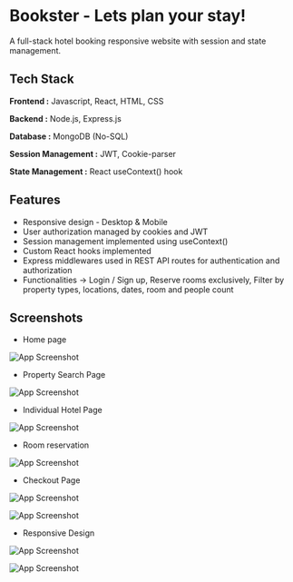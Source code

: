# Bookster - Lets plan your stay!

A full-stack hotel booking responsive website with session and state management.

## Tech Stack

**Frontend :** Javascript, React, HTML, CSS

**Backend :** Node.js, Express.js

**Database :** MongoDB (No-SQL)

**Session Management :** JWT, Cookie-parser

**State Management :** React useContext() hook

## Features

- Responsive design - Desktop & Mobile
- User authorization managed by cookies and JWT
- Session management implemented using useContext()
- Custom React hooks implemented
- Express middlewares used in REST API routes for authentication and authorization
- Functionalities -> Login / Sign up, Reserve rooms exclusively, Filter by property types, locations, dates, room and people count

## Screenshots

- Home page

![App Screenshot](https://github.com/MadhavAgarwal01/Bookster/blob/main/Images/Full_1.png)

- Property Search Page

![App Screenshot](https://github.com/MadhavAgarwal01/Bookster/blob/main/Images/Full_2.png)

- Individual Hotel Page

![App Screenshot](https://github.com/MadhavAgarwal01/Bookster/blob/main/Images/Full_3.png)

- Room reservation

![App Screenshot](https://github.com/MadhavAgarwal01/Bookster/blob/main/Images/Full_4.png)

- Checkout Page

![App Screenshot](https://github.com/MadhavAgarwal01/Bookster/blob/main/Images/5.%20Checkout_M.png)

![App Screenshot](https://github.com/MadhavAgarwal01/Bookster/blob/main/Images/6.%20Checkout_M.png)

- Responsive Design

![App Screenshot](https://github.com/MadhavAgarwal01/Bookster/blob/main/Images/res_5.jpg)

![App Screenshot](https://github.com/MadhavAgarwal01/Bookster/blob/main/Images/res_6.jpg)
